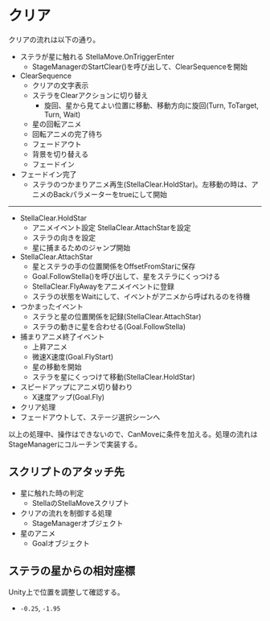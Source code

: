 # クリア
クリアの流れは以下の通り。

- ステラが星に触れる StellaMove.OnTriggerEnter
  - StageManagerのStartClear()を呼び出して、ClearSequenceを開始
- ClearSequence
  - クリアの文字表示
  - ステラをClearアクションに切り替え
    - 旋回、星から見てよい位置に移動、移動方向に旋回(Turn, ToTarget, Turn, Wait)
  - 星の回転アニメ
  - 回転アニメの完了待ち
  - フェードアウト
  - 背景を切り替える
  - フェードイン
- フェードイン完了
  - ステラのつかまりアニメ再生(StellaClear.HoldStar)。左移動の時は、アニメのBackパラメーターをtrueにして開始

---

- StellaClear.HoldStar
  - アニメイベント設定 StellaClear.AttachStarを設定
  - ステラの向きを設定
  - 星に捕まるためのジャンプ開始
- StellaClear.AttachStar
  - 星とステラの手の位置関係をOffsetFromStarに保存
  - Goal.FollowStella()を呼び出して、星をステラにくっつける
  - StellaClear.FlyAwayをアニメイベントに登録
  - ステラの状態をWaitにして、イベントがアニメから呼ばれるのを待機
- つかまったイベント
  - ステラと星の位置関係を記録(StellaClear.AttachStar)
  - ステラの動きに星を合わせる(Goal.FollowStella)
- 捕まりアニメ終了イベント
  - 上昇アニメ
  - 微速X速度(Goal.FlyStart)
  - 星の移動を開始
  - ステラを星にくっつけて移動(StellaClear.HoldStar)
- スピードアップにアニメ切り替わり
  - X速度アップ(Goal.Fly)
- クリア処理
- フェードアウトして、ステージ選択シーンへ

以上の処理中、操作はできないので、CanMoveに条件を加える。処理の流れはStageManagerにコルーチンで実装する。

## スクリプトのアタッチ先
- 星に触れた時の判定
  - StellaのStellaMoveスクリプト
- クリアの流れを制御する処理
  - StageManagerオブジェクト
- 星のアニメ
  - Goalオブジェクト

## ステラの星からの相対座標
Unity上で位置を調整して確認する。

- `-0.25`, `-1.95`
